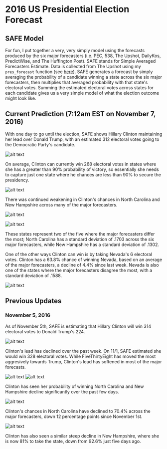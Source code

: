 # 2016 US Presidential Election Forecast

## SAFE Model

For fun, I put together a very, very simply model using the forecasts produced by the six major forecasters (i.e. PEC, 538, The Upshot, DailyKos, PredictWise, and The Huffington Post). SAFE stands for Simple Averaged Forecasters Estimate. Data is collected from The Upshot using my `pres_forecast` function (see [here](https://github.com/BillPetti/Presidential-Forecasts-2016/blob/master/README.md)). SAFE generates a forecast by simply averaging the probability of a candidate winning a state across the six major forecasters, then multiplies that averaged probability with that state's electoral votes. Summing the estimated electoral votes across states for each candidate gives us a very simple model of what the election outcome might look like.

## Current Prediction (7:12am EST on November 7, 2016)

With one day to go until the election, SAFE shows Hillary Clinton maintaining her lead over Donald Trump, with an estimated 312 electoral votes going to the Democratic Party's candidate. 

![alt text](https://github.com/BillPetti/Presidential-Forecasts-2016/blob/master/estimated_electoral_votes_2016-11-07.png?raw=true)

On average, Clinton can currently win 268 electoral votes in states where she has a greater than 90% probability of victory, so essentially she needs to capture just one state where he chances are less than 90% to secure the presidency.

![alt text](https://github.com/BillPetti/Presidential-Forecasts-2016/blob/master/cumulative_ev_2016_2016-11-07.png?raw=true)

There was continued weakening in Clinton's chances in North Carolina and New Hampshire across many of the major forecasters. 

![alt text](https://github.com/BillPetti/Presidential-Forecasts-2016/blob/master/trend_NC_2016-11-07.png?raw=true)

![alt text](https://github.com/BillPetti/Presidential-Forecasts-2016/blob/master/trend_NH_2016-11-07.png?raw=true)

These states represent two of the five where the major forecasters differ the most; North Carolina has a standard deviation of .1703 across the six major forecasters, while New Hampshire has a standard deviation of .1302.

One of the other ways Clinton can win is by taking Nevada's 6 electoral votes. Clinton has a 63.8% chance of winning Nevada, based on an average of the major forecasters, a decline of 4.4% since last week. Nevada is also one of the states where the major forecasters disagree the most, with a standard deviation of .1588.

![alt text](https://github.com/BillPetti/Presidential-Forecasts-2016/blob/master/trend_NV_2016-11-07.png?raw=true)

## Previous Updates

### November 5, 2016

As of November 5th, SAFE is estimating that Hillary Clinton will win 314 electoral votes to Donald Trump's 224. 

![alt text](https://github.com/BillPetti/Presidential-Forecasts-2016/blob/master/estimated_electoral_votes_2016-11-05.png?raw=true)

Clinton's lead has declined over the past week. On 11/1, SAFE estimated she would win 328 electoral votes. While FiveThirtyEight has moved the most aggresively towards Trump, Clinton's lead has softened in most of the major forecasts.

![alt text](https://github.com/BillPetti/Presidential-Forecasts-2016/blob/master/cumulative_ev_2016_2016-11-05.png?raw=true)
![alt text](https://github.com/BillPetti/Presidential-Forecasts-2016/blob/master/compare_forecasters_2016-11-05.png?raw=true)

Clinton has seen her probability of winning North Carolina and New Hampshire decline significantly over the past few days.

![alt text](https://github.com/BillPetti/Presidential-Forecasts-2016/blob/master/trend_NC_2016-11-05.png?raw=true)

Clinton's chances in North Carolina have declined to 70.4% across the major forecasters, down 12 percentage points since November 1st. 

![alt text](https://github.com/BillPetti/Presidential-Forecasts-2016/blob/master/trend_NH_2016-11-05.png?raw=true)

Clinton has also seen a similar steep decline in New Hampshire, where she is now 81% to take the state, down from 92.6% just five days ago.

